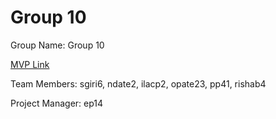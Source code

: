 # Group 10
Group Name: Group 10

[MVP Link](https://docs.google.com/document/d/1-KE6EvkWHUnb1YC-seaRCiLVrgIUHakQy4R83yKN3iw/edit?usp=sharing)

Team Members: sgiri6, ndate2, ilacp2, opate23, pp41, rishab4

Project Manager: ep14
